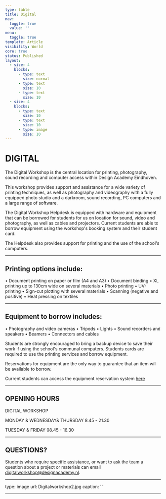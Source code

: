 ```yaml
---
type: table
title: Digital
nav:
  toggle: true
  value: ''
menu:
  toggle: true
template: Article
visibility: World
core: true
status: Published
layout:
  - size: 4
    blocks:
      - type: text
        size: normal
      - type: text
        size: 10
      - type: text
        size: 10
  - size: 4
    blocks:
      - type: text
        size: 10
      - type: text
        size: 10
      - type: image
        size: 10
---
```


# DIGITAL

The Digital Workshop is the central location for printing, photography, sound recording and computer access within Design Academy Eindhoven.

This workshop provides support and assistance for a wide variety of printing techniques, as well as photography and videography with a fully equipped photo studio and a darkroom, sound recording, PC computers and a large range of software.

The Digital Workshop Helpdesk is equipped with hardware and equipment that can be borrowed for students for us on location for sound, video and photography, as well as cables and projectors. Current students are able to borrow equipment using the workshop's booking system and their student card.

The Helpdesk also provides support for printing and the use of the school's computers.

---

## Printing options include:

• Document printing on paper or film (A4 and A3)
• Document binding
• XL printing up to 130cm wide on several materials
• Photo printing
• UV-printing
• Sign-cut plotting with several materials
• Scanning (negative and positive)
• Heat pressing on textiles

---

## Equipment to borrow includes:

• Photography and video cameras
• Tripods
• Lights
• Sound recorders and speakers
• Beamers
• Connectors and cables

Students are strongly encouraged to bring a backup device to save their work if using the school's communal computers. Students cards are required to use the printing services and borrow equipment.

Reservations for equipment are the only way to guarantee that an item will be available to borrow.

Current students can access the equipment reservation system [here](https://intranet.designacademy.nl/intranet/study-guide/departments/digital-workshop/equipment-reservation)

---

## OPENING HOURS

DIGITAL WORKSHOP

MONDAY & WEDNESDAY& THURSDAY
8.45 - 21.30

TUESDAY & FRIDAY
08.45 - 16.30

---

## QUESTIONS?

Students who require specific assistance, or want to ask the team a question about a project or materials can email <digitalworkshop@designacademy.nl>.

---

type: image
url: Digitalworkshop2.jpg
caption: ''

---
